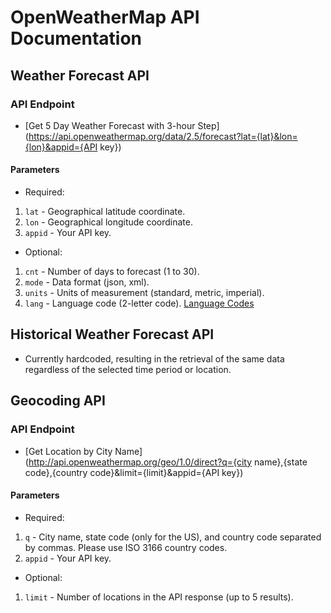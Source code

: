 # OpenWeatherMap API Documentation

## Weather Forecast API

### API Endpoint

- [Get 5 Day Weather Forecast with 3-hour Step](https://api.openweathermap.org/data/2.5/forecast?lat={lat}&lon={lon}&appid={API key})

#### Parameters

- Required:

1. `lat` - Geographical latitude coordinate.
2. `lon` - Geographical longitude coordinate.
3. `appid` - Your API key.

- Optional:

1. `cnt` - Number of days to forecast (1 to 30).
2. `mode` - Data format (json, xml).
3. `units` - Units of measurement (standard, metric, imperial).
4. `lang` - Language code (2-letter code). [Language Codes](https://openweathermap.org/api/geocoding-api)

## Historical Weather Forecast API

- Currently hardcoded, resulting in the retrieval of the same data regardless of the selected time period or location.

## Geocoding API

### API Endpoint

- [Get Location by City Name](http://api.openweathermap.org/geo/1.0/direct?q={city name},{state code},{country code}&limit={limit}&appid={API key})

#### Parameters

- Required:

1. `q` - City name, state code (only for the US), and country code separated by commas. Please use ISO 3166 country codes.
2. `appid` - Your API key.

- Optional:

1. `limit` - Number of locations in the API response (up to 5 results).

